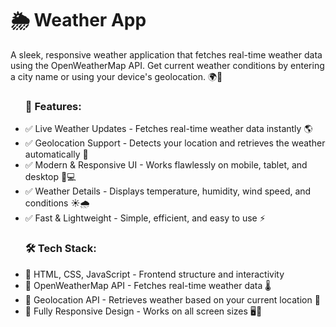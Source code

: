 <h1>🌦 Weather App</h1>

A sleek, responsive weather application that fetches real-time weather data using the OpenWeatherMap API. Get current weather conditions by entering a city name or using your device's geolocation. 🌍📍

<ul>
<h3>🚀 Features:</h3>

<li>✅ Live Weather Updates - Fetches real-time weather data instantly 🌎</li>
<li>✅ Geolocation Support - Detects your location and retrieves the weather automatically 📍</li>
<li>✅ Modern & Responsive UI - Works flawlessly on mobile, tablet, and desktop 📱💻</li>
<li>✅ Weather Details - Displays temperature, humidity, wind speed, and conditions ☀️🌧️</li>
<li>✅ Fast & Lightweight - Simple, efficient, and easy to use ⚡</li>
</ul>

<ul>
<h3>🛠️ Tech Stack:</h3>

<li>🔹 HTML, CSS, JavaScript - Frontend structure and interactivity</li>
<li>🔹 OpenWeatherMap API - Fetches real-time weather data 🌡️</li>
<li>🔹 Geolocation API - Retrieves weather based on your current location 📌</li>
<li>🔹 Fully Responsive Design - Works on all screen sizes 🖥️📱</li>
</ul>




 
